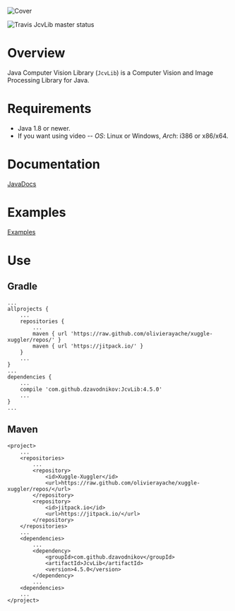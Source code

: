 ![Cover](https://raw.github.com/dzavodnikov/JcvLib/master/src/test/resources/Cover.jpg)

![Travis JcvLib master status](https://travis-ci.org/dzavodnikov/JcvLib.svg?branch=master)


Overview
========
Java Computer Vision Library (`JcvLib`) is a Computer Vision and Image Processing Library for Java.


Requirements
============
 * Java 1.8 or newer.
 * If you want using video -- *OS*: Linux or Windows, *Arch*: i386 or x86/x64.


Documentation
=============
[JavaDocs](https://dzavodnikov.github.io/JcvLib/)


Examples
========
[Examples](https://github.com/dzavodnikov/JcvLib/tree/examples/)


Use
===
Gradle
------
    ...
	allprojects {
	    ...
		repositories {
			...
			maven { url 'https://raw.github.com/olivierayache/xuggle-xuggler/repos/' }
			maven { url 'https://jitpack.io/' }
		}
		...
	}
	...
    dependencies {
        ...
        compile 'com.github.dzavodnikov:JcvLib:4.5.0'
        ...
    }
    ...

Maven
-----
    <project>
        ...
	    <repositories>
	        ...
	        <repository>
		        <id>Xuggle-Xuggler</id>
		        <url>https://raw.github.com/olivierayache/xuggle-xuggler/repos/</url>
		    </repository>
		    <repository>
		        <id>jitpack.io</id>
		        <url>https://jitpack.io/</url>
		    </repository>
	    </repositories>
        ...
        <dependencies>
            ...
	        <dependency>
	            <groupId>com.github.dzavodnikov</groupId>
	            <artifactId>JcvLib</artifactId>
	            <version>4.5.0</version>
	        </dependency>
	        ...
	    <dependencies>
	    ...
	</project>

